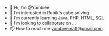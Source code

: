- 👋 Hi, I’m @Yombiee
- 👀 I’m interested in Rubik's cube solving
- 🌱 I’m currently learning Java, PHP, HTML, SQL
- 💞️ I’m looking to collaborate on ...
- 📫 How to reach me yombieematt@gmail.com

<!---
Yombiee/Yombiee is a ✨ special ✨ repository because its `README.md` (this file) appears on your GitHub profile.
You can click the Preview link to take a look at your changes.
--->
